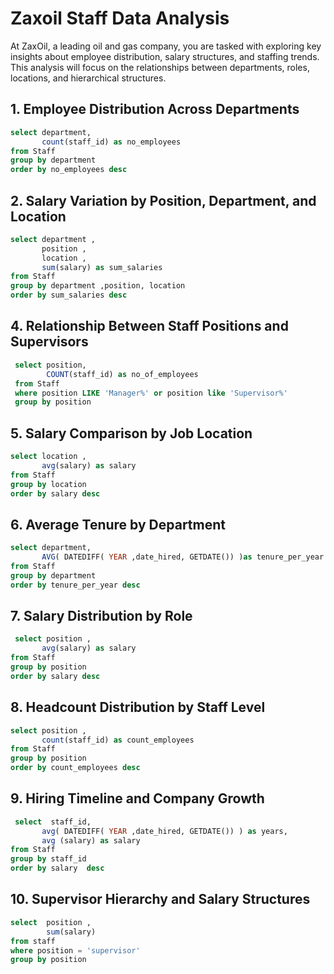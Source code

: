 # Zaxoil Staff Data Analysis

At ZaxOil, a leading oil and gas company, you are tasked with exploring key insights about employee distribution, salary structures, and staffing trends. This analysis will focus on the relationships between departments, roles, locations, and hierarchical structures.


## 1. Employee Distribution Across Departments
```sql
select department, 
       count(staff_id) as no_employees
from Staff
group by department
order by no_employees desc
```

## 2. Salary Variation by Position, Department, and Location

```sql
select department ,
       position ,
       location , 
       sum(salary) as sum_salaries
from Staff
group by department ,position, location
order by sum_salaries desc
```

## 4. Relationship Between Staff Positions and Supervisors
```sql
 select position,
        COUNT(staff_id) as no_of_employees
 from Staff
 where position LIKE 'Manager%' or position like 'Supervisor%'
 group by position
```

## 5. Salary Comparison by Job Location

```sql
select location , 
       avg(salary) as salary 
from Staff 
group by location
order by salary desc
```

## 6. Average Tenure by Department
```sql
select department,
       AVG( DATEDIFF( YEAR ,date_hired, GETDATE()) )as tenure_per_year  
from Staff
group by department
order by tenure_per_year desc
```


## 7. Salary Distribution by Role
```sql
 select position , 
       avg(salary) as salary 
from Staff 
group by position
order by salary desc
```


## 8. Headcount Distribution by Staff Level
```sql
select position , 
       count(staff_id) as count_employees
from Staff
group by position
order by count_employees desc
```


## 9. Hiring Timeline and Company Growth
```sql
 select  staff_id,
       avg( DATEDIFF( YEAR ,date_hired, GETDATE()) ) as years, 
       avg (salary) as salary
from Staff
group by staff_id
order by salary  desc
```


## 10. Supervisor Hierarchy and Salary Structures
```sql
select  position , 
        sum(salary)
from staff
where position = 'supervisor'
group by position
```




